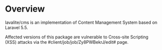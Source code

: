 # Overview

lavalite/cms is an implementation of Content Management System based on Laravel 5.5.

Affected versions of this package are vulnerable to Cross-site Scripting (XSS) attacks via the #client/job/job/Zy8PWBekrJ/edit# page.
